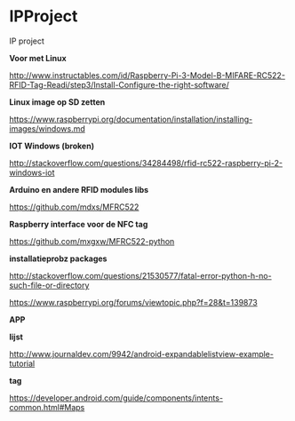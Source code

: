 # IPProject
IP project

**Voor met Linux**

http://www.instructables.com/id/Raspberry-Pi-3-Model-B-MIFARE-RC522-RFID-Tag-Readi/step3/Install-Configure-the-right-software/

**Linux image op SD zetten**

https://www.raspberrypi.org/documentation/installation/installing-images/windows.md

**IOT Windows (broken)**

http://stackoverflow.com/questions/34284498/rfid-rc522-raspberry-pi-2-windows-iot

**Arduino en andere RFID modules libs**

https://github.com/mdxs/MFRC522


**Raspberry interface voor de NFC tag**

https://github.com/mxgxw/MFRC522-python

**installatieprobz packages**

http://stackoverflow.com/questions/21530577/fatal-error-python-h-no-such-file-or-directory

https://www.raspberrypi.org/forums/viewtopic.php?f=28&t=139873


**APP**


**lijst**

http://www.journaldev.com/9942/android-expandablelistview-example-tutorial

**tag**

https://developer.android.com/guide/components/intents-common.html#Maps

